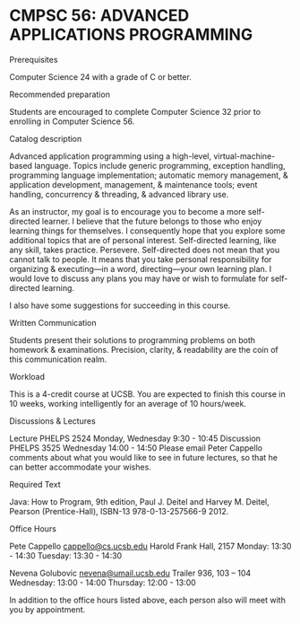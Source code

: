 CMPSC 56: ADVANCED APPLICATIONS PROGRAMMING
===========

Prerequisites

Computer Science 24 with a grade of C or better.

Recommended preparation

Students are encouraged to complete Computer Science 32 prior to enrolling in Computer Science 56.

Catalog description

Advanced application programming using a high-level, virtual-machine-based language. Topics include generic programming, exception handling, programming language implementation; automatic memory management, & application development, management, & maintenance tools; event handling, concurrency & threading, & advanced library use.

As an instructor, my goal is to encourage you to become a more self-directed learner. I believe that the future belongs to those who enjoy learning things for themselves. I consequently hope that you explore some additional topics that are of personal interest. Self-directed learning, like any skill, takes practice. Persevere. Self-directed does not mean that you cannot talk to people. It means that you take personal responsibility for organizing & executing—in a word, directing—your own learning plan. I would love to discuss any plans you may have or wish to formulate for self-directed learning.

I also have some suggestions for succeeding in this course.

Written Communication

Students present their solutions to programming problems on both homework & examinations. Precision, clarity, & readability are the coin of this communication realm.

Workload

This is a 4-credit course at UCSB. You are expected to finish this course in 10 weeks, working intelligently for an average of 10 hours/week.

Discussions & Lectures

Lecture	PHELPS 2524	Monday, Wednesday	9:30 - 10:45
Discussion	PHELPS 3525	Wednesday	14:00 - 14:50
Please email Peter Cappello comments about what you would like to see in future lectures, so that he can better accommodate your wishes.

Required Text

Java: How to Program, 9th edition, Paul J. Deitel and Harvey M. Deitel, Pearson (Prentice-Hall), ISBN-13 978-0-13-257566-9 2012.

Office Hours

Pete Cappello	cappello@cs.ucsb.edu	Harold Frank Hall, 2157	Monday: 13:30 - 14:30
Tuesday: 13:30 - 14:30

Nevena Golubovic	nevena@umail.ucsb.edu	Trailer 936, 103 – 104	 Wednesday: 13:00 - 14:00
Thursday: 12:00 - 13:00

In addition to the office hours listed above, each person also will meet with you by appointment.
